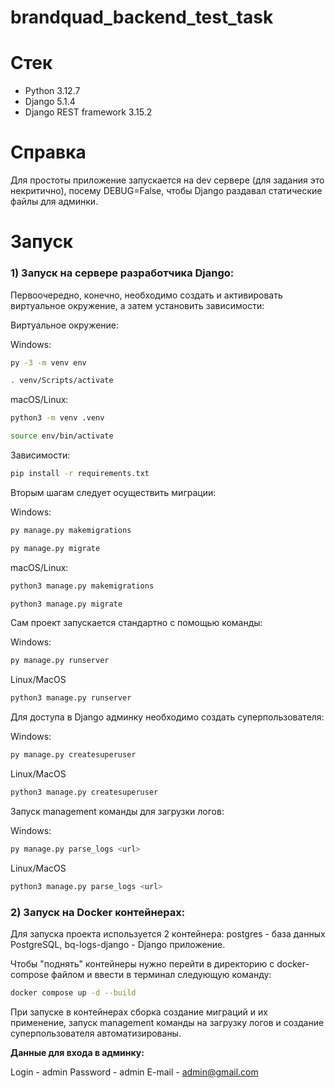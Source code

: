 # brandquad_backend_test_task

# Стек

- Python 3.12.7
- Django 5.1.4
- Django REST framework 3.15.2

# Справка

Для простоты приложение запускается на dev сервере (для задания это некритично), посему DEBUG=False, чтобы Django раздавал статические файлы для админки.

# Запуск

### 1) Запуск на сервере разработчика Django:

Первоочередно, конечно, необходимо создать и активировать виртуальное окружение, а затем установить зависимости:

Виртуальное окружение:

Windows:

```bash
py -3 -m venv env
```

```bash
. venv/Scripts/activate 
```

macOS/Linux:

```bash
python3 -m venv .venv
```

```bash
source env/bin/activate
```

Зависимости:

```bash
pip install -r requirements.txt
```

Вторым шагам следует осуществить миграции:

Windows: 

```bash
py manage.py makemigrations
```

```bash
py manage.py migrate
```

macOS/Linux:

```bash
python3 manage.py makemigrations
```

```bash
python3 manage.py migrate
```

Сам проект запускается стандартно с помощью команды:

Windows:

```bash
py manage.py runserver
```
Linux/MacOS

```bash
python3 manage.py runserver
```

Для доступа в Django админку необходимо создать суперпользователя:

Windows:

```bash
py manage.py createsuperuser
```
Linux/MacOS

```bash
python3 manage.py createsuperuser
```

Запуск management команды для загрузки логов:

Windows:

```bash
py manage.py parse_logs <url>
```

Linux/MacOS

```bash
python3 manage.py parse_logs <url>
```


### 2) Запуск на Docker контейнерах:

Для запуска проекта используется 2 контейнера: postgres - база данных PostgreSQL, bq-logs-django - Django приложение.

Чтобы "поднять" контейнеры нужно перейти в директорию с docker-compose файлом и ввести в терминал следующую команду:

```bash
docker compose up -d --build
```

При запуске в контейнерах сборка создание миграций и их применение, запуск management команды на загрузку логов и создание суперпользователя автоматизированы.

**Данные для входа в админку:**

Login - admin
Password - admin
E-mail - admin@gmail.com

